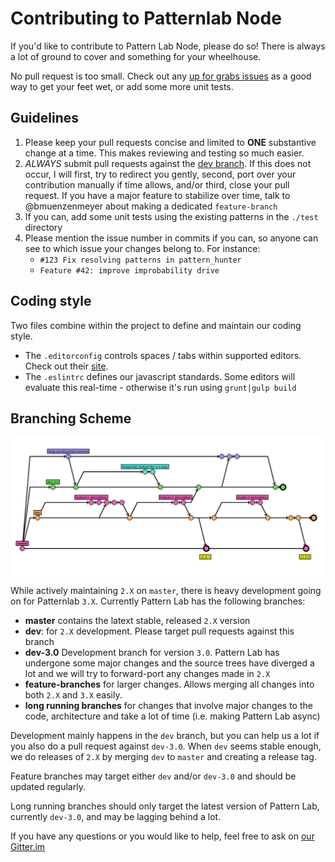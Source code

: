 Contributing to Patternlab Node
===============================

If you'd like to contribute to Pattern Lab Node, please do so! There is always a lot of ground to cover and something for your wheelhouse.

No pull request is too small. Check out any [up for grabs issues](https://github.com/pattern-lab/patternlab-node/labels/up%20for%20grabs) as a good way to get your feet wet, or add some more unit tests.

Guidelines
----------

1.	Please keep your pull requests concise and limited to **ONE** substantive change at a time. This makes reviewing and testing so much easier.
2.	*ALWAYS* submit pull requests against the [dev branch](https://github.com/pattern-lab/patternlab-node/tree/dev). If this does not occur, I will first, try to redirect you gently, second, port over your contribution manually if time allows, and/or third, close your pull request. If you have a major feature to stabilize over time, talk to @bmuenzenmeyer about making a dedicated `feature-branch`
3.	If you can, add some unit tests using the existing patterns in the `./test` directory
4.	Please mention the issue number in commits if you can, so anyone can see to which issue your changes belong to. For instance:
	-	`#123 Fix resolving patterns in pattern_hunter`
	-	`Feature #42: improve improbability drive`

Coding style
------------

Two files combine within the project to define and maintain our coding style.

-	The `.editorconfig` controls spaces / tabs within supported editors. Check out their [site](http://editorconfig.org/).
-	The `.eslintrc` defines our javascript standards. Some editors will evaluate this real-time - otherwise it's run using `grunt|gulp build`

Branching Scheme
----------------

![alt text](branching-scheme.png) While actively maintaining `2.X` on `master`, there is heavy development going on for Patternlab `3.X`. Currently Pattern Lab has the following branches:

-	**master** contains the latext stable, released `2.X` version</dd>
-	**dev**: for `2.X` development. Please target pull requests against this branch
-	**dev-3.0** Development branch for version `3.0`. Pattern Lab has undergone some major changes and the source trees have diverged a lot and we will try to forward-port any changes made in `2.X`
-	**feature-branches** for larger changes. Allows merging all changes into both `2.X` and `3.X` easily.
-	**long running branches** for changes that involve major changes to the code, architecture and take a lot of time (i.e. making Pattern Lab async)

Development mainly happens in the `dev` branch, but you can help us a lot if you also do a pull request against `dev-3.0`. When `dev` seems stable enough, we do releases of `2.X` by merging `dev` to `master` and creating a release tag.

Feature branches may target either `dev` and/or `dev-3.0` and should be updated regularly.

Long running branches should only target the latest version of Pattern Lab, currently `dev-3.0`, and may be lagging behind a lot.

If you have any questions or you would like to help, feel free to ask on [our Gitter.im](https://gitter.im/pattern-lab/node-team)
